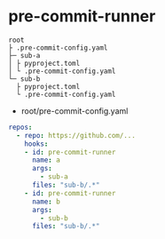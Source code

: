 # pre-commit-runner

```shell
root
├ .pre-commit-config.yaml
├─ sub-a
│ ├ pyproject.toml
│ └ .pre-commit-config.yaml
└─ sub-b
  ├ pyproject.toml
  └ .pre-commit-config.yaml
```

- root/pre-commit-config.yaml
```yaml
repos:
  - repo: https://github.com/...
    hooks:
    - id: pre-commit-runner
      name: a
      args:
        - sub-a
      files: "sub-b/.*"
    - id: pre-commit-runner
      name: b
      args:
        - sub-b
      files: "sub-b/.*"
```
